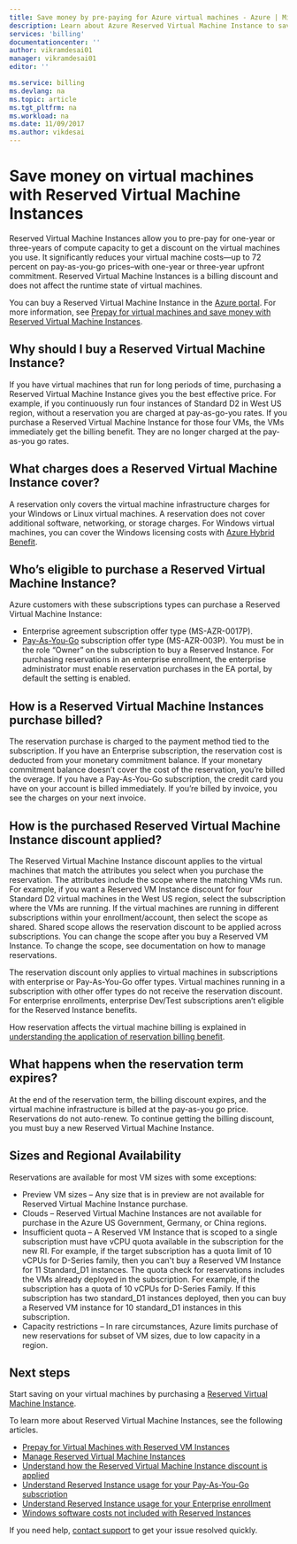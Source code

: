 ```yaml
---
title: Save money by pre-paying for Azure virtual machines - Azure | Microsoft Docs
description: Learn about Azure Reserved Virtual Machine Instance to save on your virtual machines costs. 
services: 'billing'
documentationcenter: ''
author: vikramdesai01
manager: vikramdesai01
editor: ''

ms.service: billing
ms.devlang: na
ms.topic: article
ms.tgt_pltfrm: na
ms.workload: na
ms.date: 11/09/2017
ms.author: vikdesai
---
```

# Save money on virtual machines with Reserved Virtual Machine Instances 
Reserved Virtual Machine Instances allow you to pre-pay for one-year or three-years of compute capacity to get a discount on the virtual machines you use. It significantly reduces your virtual machine costs—up to 72 percent on pay-as-you-go prices–with one-year or three-year upfront commitment. Reserved Virtual Machine Instances is a billing discount and does not affect the runtime state of virtual machines.

You can buy a Reserved Virtual Machine Instance in the [Azure portal](https://aka.ms/reservations). For more information, see [Prepay for virtual machines and save money with Reserved Virtual Machine Instances](https://go.microsoft.com/fwlink/?linkid=861721).

## Why should I buy a Reserved Virtual Machine Instance?
If you have virtual machines that run for long periods of time, purchasing a Reserved Virtual Machine Instance gives you the best effective price. For example, if you continuously run four instances of Standard D2 in West US region, without a reservation you are charged at pay-as-go-you rates. If you purchase a Reserved Virtual Machine Instance for those four VMs, the VMs immediately get the billing benefit. They are no longer charged at the pay-as-you go rates. 

## What charges does a Reserved Virtual Machine Instance cover?
A reservation only covers the virtual machine infrastructure charges for your Windows or Linux virtual machines. A reservation does not cover additional software, networking, or storage charges. For Windows virtual machines, you can cover the Windows licensing costs with [Azure Hybrid Benefit](https://azure.microsoft.com/pricing/hybrid-benefit/).

## Who’s eligible to purchase a Reserved Virtual Machine Instance?
Azure customers with these subscriptions types can purchase a Reserved Virtual Machine Instance:
-   Enterprise agreement subscription offer type (MS-AZR-0017P).
-   [Pay-As-You-Go](https://azure.microsoft.com/offers/ms-azr-0003p/) subscription offer type (MS-AZR-003P).
You must be in the role “Owner” on the subscription to buy a Reserved Instance. For purchasing reservations in an enterprise enrollment, the enterprise administrator must enable reservation purchases in the EA portal, by default the setting is enabled.

## How is a Reserved Virtual Machine Instances purchase billed?
The reservation purchase is charged to the payment method tied to the subscription. 
If you have an Enterprise subscription, the reservation cost is deducted from your monetary commitment balance. If your monetary commitment balance doesn’t cover the cost of the reservation, you’re billed the overage.
If you have a Pay-As-You-Go subscription, the credit card you have on your account is billed immediately. If you’re billed by invoice, you see the charges on your next invoice.

## How is the purchased Reserved Virtual Machine Instance discount applied?
The Reserved Virtual Machine Instance discount applies to the virtual machines that match the attributes you select when you purchase the reservation. The attributes include the scope where the matching VMs run. For example, if you want a Reserved VM Instance discount for four Standard D2 virtual machines in the West US region, select the subscription where the VMs are running. If the virtual machines are running in different subscriptions within your enrollment/account, then select the scope as shared. Shared scope allows the reservation discount to be applied across subscriptions.
You can change the scope after you buy a Reserved VM Instance. To change the scope, see documentation on how to manage reservations.

The reservation discount only applies to virtual machines in subscriptions with enterprise or Pay-As-You-Go offer types. Virtual machines running in a subscription with other offer types do not receive the reservation discount. For enterprise enrollments, enterprise Dev/Test subscriptions aren’t eligible for the Reserved Instance benefits.

How reservation affects the virtual machine billing is explained in [understanding the application of reservation billing benefit](https://go.microsoft.com/fwlink/?linkid=863405).

## What happens when the reservation term expires?
At the end of the reservation term, the billing discount expires, and the virtual machine infrastructure is billed at the pay-as-you go price. Reservations do not auto-renew. To continue getting the billing discount, you must buy a new Reserved Virtual Machine Instance. 

## Sizes and Regional Availability
Reservations are available for most VM sizes with some exceptions:
- Preview VM sizes – Any size that is in preview are not available for Reserved Virtual Machine Instance purchase.
- Clouds – Reserved Virtual Machine Instances are not available for purchase in the Azure US Government, Germany, or China regions. 
- Insufficient quota – A Reserved VM Instance that is scoped to a single subscription must have vCPU quota available in the subscription for the new RI. For example, if the target subscription has a quota limit of 10 vCPUs for D-Series family, then you can't buy a Reserved VM Instance for 11 Standard_D1 instances. The quota check for reservations includes the VMs already deployed in the subscription. For example, if the subscription has a quota of 10 vCPUs for D-Series Family. If this subscription has two standard_D1 instances deployed, then you can buy a Reserved VM instance for 10 standard_D1 instances in this subscription. 
- Capacity restrictions – In rare circumstances, Azure limits purchase of new reservations for subset of VM sizes, due to low capacity in a region.

## Next steps
Start saving on your virtual machines by purchasing a [Reserved Virtual Machine Instance](https://go.microsoft.com/fwlink/?linkid=861721). 

To learn more about Reserved Virtual Machine Instances, see the following articles.

- [Prepay for Virtual Machines with Reserved VM Instances](../virtual-machines/windows/prepay-reserved-vm-instances.md)
- [Manage Reserved Virtual Machine Instances](billing-manage-reserved-vm-instance.md)
- [Understand how the Reserved Virtual Machine Instance discount is applied](billing-understand-vm-reservation-charges.md)
- [Understand Reserved Instance usage for your Pay-As-You-Go subscription](billing-understand-reserved-instance-usage.md)
- [Understand Reserved Instance usage for your Enterprise enrollment](billing-understand-reserved-instance-usage-ea.md)
- [Windows software costs not included with Reserved Instances](billing-reserved-instance-windows-software-costs.md)

If you need help, [contact support](https://portal.azure.com/?#blade/Microsoft_Azure_Support/HelpAndSupportBlade) to get your issue resolved quickly.
